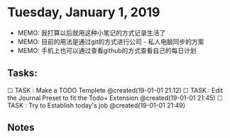 # Tuesday, January 1, 2019
- MEMO: 我打算以后就用这种小笔记的方式记录生活了
- MEMO: 目前的用法是通过git的方式进行公司 - 私人电脑同步的方案
- MEMO: 手机上也可以通过查看github的方式查看自己的每日计划

## Tasks: 
☐  TASK : Make a TODO Templete @created(19-01-01 21:12)
☐  TASK : Edit the Journal Preset to fit the Todo+ Extension @created(19-01-01 21:45)
 ☐ TASK : Try to Establish today's job @created(19-01-01 21:49)

## Notes

